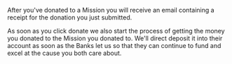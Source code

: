 After you've donated to a Mission you will receive an email containing
a receipt for the donation you just submitted. 

As soon as you click donate we also start the process of getting the money you donated to
the Mission you donated to. We'll direct deposit it into their account as soon as the Banks 
let us so that they can continue to fund and excel at the cause you both care about.